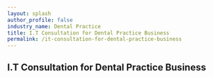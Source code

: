```yaml
---
layout: splash 
author_profile: false 
industry_name: Dental Practice
title: I.T Consultation for Dental Practice Business
permalink: /it-consultation-for-dental-practice-business
---
```


## I.T Consultation for Dental Practice Business